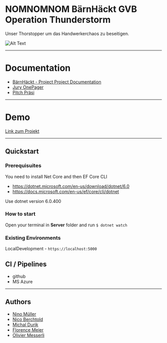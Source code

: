 
# NOMNOMNOM BärnHäckt GVB Operation Thunderstorm

Unser Thorstopper um das Handwerkerchaos zu beseitigen.

![Alt Text](Docs/Screencast.gif)



---

# Documentation

* [BärnHäckt - Project Project Documentation](./project-documentation.md)
* [Jury OnePager](https://github.com/ninomllr/bernhackt-2023/blob/main/Docs/BernHackt_%20Jury%20Template%20Documentation.pdf)
* [Pitch Präsi](https://github.com/ninomllr/bernhackt-2023/blob/main/Docs/B%C3%A4rnH%C3%A4ckt%202023%20pr%C3%A4si.pdf)

---

# Demo
[Link zum Projekt](https://gvb-10534.azurewebsites.net/ "project link")

---

## Quickstart

### Prerequisuites

You need to install Net Core and then EF Core CLI

- https://dotnet.microsoft.com/en-us/download/dotnet/6.0
- https://docs.microsoft.com/en-us/ef/core/cli/dotnet

Use dotnet version 6.0.400

### How to start

Open your terminal in **Server** folder and run `$ dotnet watch`


### Existing Environments

LocalDevelopment - `https://localhost:5000`

## CI / Pipelines

- github
- MS Azure

---

## Authors

- [Nino Müller](https://github.com/ninomllr)
- [Nico Berchtold](https://github.com/ntold)
- [Michal Durik](https://github.com/miko866)
- [Florence Meier](https://github.com/Tamalera)
- [Olivier Messerli](https://github.com/olimoli)
